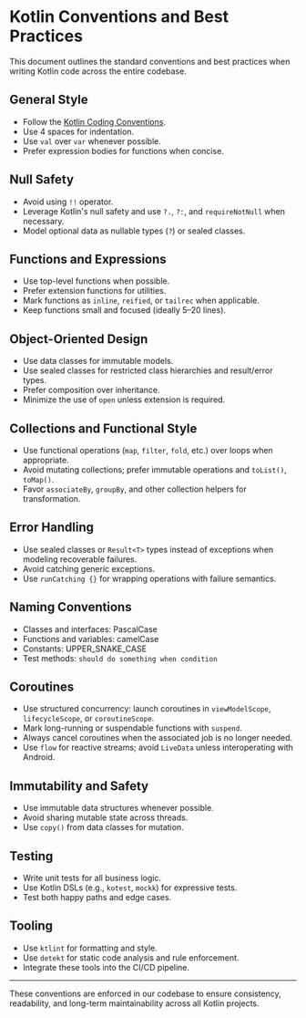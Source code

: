 # Kotlin Conventions and Best Practices

This document outlines the standard conventions and best practices when writing Kotlin code across the entire codebase.

## General Style

- Follow the [Kotlin Coding Conventions](https://kotlinlang.org/docs/coding-conventions.html).
- Use 4 spaces for indentation.
- Use `val` over `var` whenever possible.
- Prefer expression bodies for functions when concise.

## Null Safety

- Avoid using `!!` operator.
- Leverage Kotlin's null safety and use `?.`, `?:`, and `requireNotNull` when necessary.
- Model optional data as nullable types (`?`) or sealed classes.

## Functions and Expressions

- Use top-level functions when possible.
- Prefer extension functions for utilities.
- Mark functions as `inline`, `reified`, or `tailrec` when applicable.
- Keep functions small and focused (ideally 5–20 lines).

## Object-Oriented Design

- Use data classes for immutable models.
- Use sealed classes for restricted class hierarchies and result/error types.
- Prefer composition over inheritance.
- Minimize the use of `open` unless extension is required.

## Collections and Functional Style

- Use functional operations (`map`, `filter`, `fold`, etc.) over loops when appropriate.
- Avoid mutating collections; prefer immutable operations and `toList()`, `toMap()`.
- Favor `associateBy`, `groupBy`, and other collection helpers for transformation.

## Error Handling

- Use sealed classes or `Result<T>` types instead of exceptions when modeling recoverable failures.
- Avoid catching generic exceptions.
- Use `runCatching {}` for wrapping operations with failure semantics.

## Naming Conventions

- Classes and interfaces: PascalCase
- Functions and variables: camelCase
- Constants: UPPER_SNAKE_CASE
- Test methods: `should do something when condition`

## Coroutines

- Use structured concurrency: launch coroutines in `viewModelScope`, `lifecycleScope`, or `coroutineScope`.
- Mark long-running or suspendable functions with `suspend`.
- Always cancel coroutines when the associated job is no longer needed.
- Use `flow` for reactive streams; avoid `LiveData` unless interoperating with Android.

## Immutability and Safety

- Use immutable data structures whenever possible.
- Avoid sharing mutable state across threads.
- Use `copy()` from data classes for mutation.

## Testing

- Write unit tests for all business logic.
- Use Kotlin DSLs (e.g., `kotest`, `mockk`) for expressive tests.
- Test both happy paths and edge cases.

## Tooling

- Use `ktlint` for formatting and style.
- Use `detekt` for static code analysis and rule enforcement.
- Integrate these tools into the CI/CD pipeline.

---

These conventions are enforced in our codebase to ensure consistency, readability, and long-term maintainability across all Kotlin projects.
